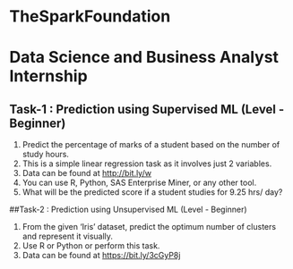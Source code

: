 # TheSparkFoundation
# Data Science and Business Analyst Internship

## Task-1 : Prediction using Supervised ML (Level - Beginner)

1. Predict the percentage of marks of a student based on the number of study hours.
2. This is a simple linear regression task as it involves just 2 variables.
3. Data can be found at http://bit.ly/w
4. You can use R, Python, SAS Enterprise Miner, or any other tool.
5. What will be the predicted score if a student studies for 9.25 hrs/ day?

##Task-2 : Prediction using Unsupervised ML (Level - Beginner)

1. From the given ‘Iris’ dataset, predict the optimum number of clusters and represent it visually.
2. Use R or Python or perform this task.
3. Data can be found at https://bit.ly/3cGyP8j

